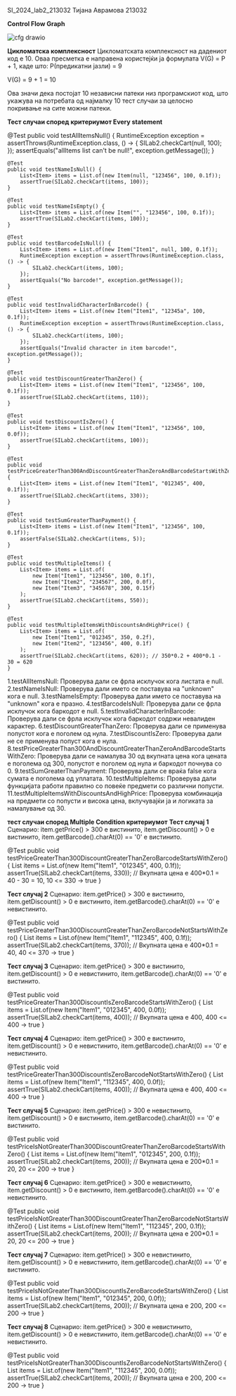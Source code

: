 SI_2024_lab2_213032
Тијана Аврамова 213032

**Control Flow Graph**

![cfg drawio](https://github.com/avramovat/SI_2024_lab2_213032/assets/165341905/e36e3436-a113-4584-b4c5-2b6af7b8fa3b)

**Цикломатска комплексност**
Цикломатската комплексност на дадениот код е 10. Оваа пресметка е направена користејќи ја формулата V(G) = P + 1, каде што:
P(предикатни јазли) = 9

 V(G) = 9 + 1 = 10

Ова значи дека постојат 10 независни патеки низ програмскиот код, што укажува на потребата од најмалку 10 тест случаи за целосно покривање на сите можни патеки.

**Тест случаи според критериумот Every statement**

@Test
    public void testAllItemsNull() {
        RuntimeException exception = assertThrows(RuntimeException.class, () -> {
            SILab2.checkCart(null, 100);
        });
        assertEquals("allItems list can't be null!", exception.getMessage());
    }

    @Test
    public void testNameIsNull() {
        List<Item> items = List.of(new Item(null, "123456", 100, 0.1f));
        assertTrue(SILab2.checkCart(items, 100));
    }

    @Test
    public void testNameIsEmpty() {
        List<Item> items = List.of(new Item("", "123456", 100, 0.1f));
        assertTrue(SILab2.checkCart(items, 100));
    }

    @Test
    public void testBarcodeIsNull() {
        List<Item> items = List.of(new Item("Item1", null, 100, 0.1f));
        RuntimeException exception = assertThrows(RuntimeException.class, () -> {
            SILab2.checkCart(items, 100);
        });
        assertEquals("No barcode!", exception.getMessage());
    }

    @Test
    public void testInvalidCharacterInBarcode() {
        List<Item> items = List.of(new Item("Item1", "12345a", 100, 0.1f));
        RuntimeException exception = assertThrows(RuntimeException.class, () -> {
            SILab2.checkCart(items, 100);
        });
        assertEquals("Invalid character in item barcode!", exception.getMessage());
    }

    @Test
    public void testDiscountGreaterThanZero() {
        List<Item> items = List.of(new Item("Item1", "123456", 100, 0.1f));
        assertTrue(SILab2.checkCart(items, 110));
    }

    @Test
    public void testDiscountIsZero() {
        List<Item> items = List.of(new Item("Item1", "123456", 100, 0.0f));
        assertTrue(SILab2.checkCart(items, 100));
    }

    @Test
    public void testPriceGreaterThan300AndDiscountGreaterThanZeroAndBarcodeStartsWithZero() {
        List<Item> items = List.of(new Item("Item1", "012345", 400, 0.1f));
        assertTrue(SILab2.checkCart(items, 330));
    }

    @Test
    public void testSumGreaterThanPayment() {
        List<Item> items = List.of(new Item("Item1", "123456", 100, 0.1f));
        assertFalse(SILab2.checkCart(items, 5));
    }

    @Test
    public void testMultipleItems() {
        List<Item> items = List.of(
            new Item("Item1", "123456", 100, 0.1f),
            new Item("Item2", "234567", 200, 0.0f),
            new Item("Item3", "345678", 300, 0.15f)
        );
        assertTrue(SILab2.checkCart(items, 550));
    }

    @Test
    public void testMultipleItemsWithDiscountsAndHighPrice() {
        List<Item> items = List.of(
            new Item("Item1", "012345", 350, 0.2f),
            new Item("Item2", "123456", 400, 0.1f)
        );
        assertTrue(SILab2.checkCart(items, 620)); // 350*0.2 + 400*0.1 - 30 = 620
    }

1.testAllItemsNull: Проверува дали се фрла исклучок кога листата е null.
2.testNameIsNull: Проверува дали името се поставува на "unknown" кога е null.
3.testNameIsEmpty: Проверува дали името се поставува на "unknown" кога е празно.
4.testBarcodeIsNull: Проверува дали се фрла исклучок кога баркодот е null.
5.testInvalidCharacterInBarcode: Проверува дали се фрла исклучок кога баркодот содржи невалиден карактер.
6.testDiscountGreaterThanZero: Проверува дали се применува попустот кога е поголем од нула.
7.testDiscountIsZero: Проверува дали не се применува попуст кога е нула.
8.testPriceGreaterThan300AndDiscountGreaterThanZeroAndBarcodeStartsWithZero: Проверува дали се намалува 30 од вкупната цена кога цената е поголема од 300, попустот е поголем од нула и баркодот почнува со 0.
9.testSumGreaterThanPayment: Проверува дали се враќа false кога сумата е поголема од уплатата.
10.testMultipleItems: Проверува дали функцијата работи правилно со повеќе предмети со различни попусти.
11.testMultipleItemsWithDiscountsAndHighPrice: Проверува комбинација на предмети со попусти и висока цена, вклучувајќи ја и логиката за намалување од 30.

**тест случаи според Multiple Condition критериумот**
**Тест случај 1**
Сценарио: item.getPrice() > 300 е вистинито, item.getDiscount() > 0 е вистинито, item.getBarcode().charAt(0) == '0' е вистинито.

@Test
public void testPriceGreaterThan300DiscountGreaterThanZeroBarcodeStartsWithZero() {
    List<Item> items = List.of(new Item("Item1", "012345", 400, 0.1f));
    assertTrue(SILab2.checkCart(items, 330)); // Вкупната цена е 400*0.1 = 40 - 30 = 10, 10 <= 330 -> true
}

**Тест случај 2**
Сценарио: item.getPrice() > 300 е вистинито, item.getDiscount() > 0 е вистинито, item.getBarcode().charAt(0) == '0' е невистинито.

@Test
public void testPriceGreaterThan300DiscountGreaterThanZeroBarcodeNotStartsWithZero() {
    List<Item> items = List.of(new Item("Item1", "112345", 400, 0.1f));
    assertTrue(SILab2.checkCart(items, 370)); // Вкупната цена е 400*0.1 = 40, 40 <= 370 -> true
}

**Тест случај 3**
Сценарио: item.getPrice() > 300 е вистинито, item.getDiscount() > 0 е невистинито, item.getBarcode().charAt(0) == '0' е вистинито.

@Test
public void testPriceGreaterThan300DiscountIsZeroBarcodeStartsWithZero() {
    List<Item> items = List.of(new Item("Item1", "012345", 400, 0.0f));
    assertTrue(SILab2.checkCart(items, 400)); // Вкупната цена е 400, 400 <= 400 -> true
}

**Тест случај 4**
Сценарио: item.getPrice() > 300 е вистинито, item.getDiscount() > 0 е невистинито, item.getBarcode().charAt(0) == '0' е невистинито.

@Test
public void testPriceGreaterThan300DiscountIsZeroBarcodeNotStartsWithZero() {
    List<Item> items = List.of(new Item("Item1", "112345", 400, 0.0f));
    assertTrue(SILab2.checkCart(items, 400)); // Вкупната цена е 400, 400 <= 400 -> true
}

**Тест случај 5**
Сценарио: item.getPrice() > 300 е невистинито, item.getDiscount() > 0 е вистинито, item.getBarcode().charAt(0) == '0' е вистинито.

@Test
public void testPriceIsNotGreaterThan300DiscountGreaterThanZeroBarcodeStartsWithZero() {
    List<Item> items = List.of(new Item("Item1", "012345", 200, 0.1f));
    assertTrue(SILab2.checkCart(items, 200)); // Вкупната цена е 200*0.1 = 20, 20 <= 200 -> true
}

**Тест случај 6**
Сценарио: item.getPrice() > 300 е невистинито, item.getDiscount() > 0 е вистинито, item.getBarcode().charAt(0) == '0' е невистинито.

@Test
public void testPriceIsNotGreaterThan300DiscountGreaterThanZeroBarcodeNotStartsWithZero() {
    List<Item> items = List.of(new Item("Item1", "112345", 200, 0.1f));
    assertTrue(SILab2.checkCart(items, 200)); // Вкупната цена е 200*0.1 = 20, 20 <= 200 -> true
}

**Тест случај 7**
Сценарио: item.getPrice() > 300 е невистинито, item.getDiscount() > 0 е невистинито, item.getBarcode().charAt(0) == '0' е вистинито.

@Test
public void testPriceIsNotGreaterThan300DiscountIsZeroBarcodeStartsWithZero() {
    List<Item> items = List.of(new Item("Item1", "012345", 200, 0.0f));
    assertTrue(SILab2.checkCart(items, 200)); // Вкупната цена е 200, 200 <= 200 -> true
}

**Тест случај 8**
Сценарио: item.getPrice() > 300 е невистинито, item.getDiscount() > 0 е невистинито, item.getBarcode().charAt(0) == '0' е невистинито.

@Test
public void testPriceIsNotGreaterThan300DiscountIsZeroBarcodeNotStartsWithZero() {
    List<Item> items = List.of(new Item("Item1", "112345", 200, 0.0f));
    assertTrue(SILab2.checkCart(items, 200)); // Вкупната цена е 200, 200 <= 200 -> true
}


